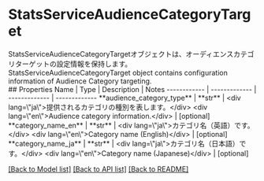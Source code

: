 # StatsServiceAudienceCategoryTarget

<div lang=\"ja\">StatsServiceAudienceCategoryTargetオブジェクトは、オーディエンスカテゴリターゲットの設定情報を保持します。</div> <div lang=\"en\">StatsServiceAudienceCategoryTarget object contains configuration information of Audience Category targeting.</div> 
## Properties
Name | Type | Description | Notes
------------ | ------------- | ------------- | -------------
**audience_category_type** | **str** | &lt;div lang&#x3D;\&quot;ja\&quot;&gt;提供されるカテゴリの種別を表します。&lt;/div&gt; &lt;div lang&#x3D;\&quot;en\&quot;&gt;Audience category information.&lt;/div&gt;  | [optional] 
**category_name_en** | **str** | &lt;div lang&#x3D;\&quot;ja\&quot;&gt;カテゴリ名（英語）です。&lt;/div&gt; &lt;div lang&#x3D;\&quot;en\&quot;&gt;Category name (English)&lt;/div&gt;  | [optional] 
**category_name_ja** | **str** | &lt;div lang&#x3D;\&quot;ja\&quot;&gt;カテゴリ名（日本語）です。&lt;/div&gt; &lt;div lang&#x3D;\&quot;en\&quot;&gt;Category name (Japanese)&lt;/div&gt;  | [optional] 

[[Back to Model list]](../README.md#documentation-for-models) [[Back to API list]](../README.md#documentation-for-api-endpoints) [[Back to README]](../README.md)


